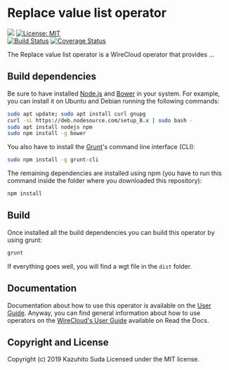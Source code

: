 # Replace value list operator

[![](https://nexus.lab.fiware.org/repository/raw/public/badges/chapters/visualization.svg)](https://www.fiware.org/developers/catalogue/)
[![License: MIT](https://img.shields.io/github/license/lets-fiware/replace-value-list-operator.svg)](https://opensource.org/licenses/MIT)<br/>
[![Build Status](https://travis-ci.org/lets-fiware/replace-value-list-operator.svg?branch=master)](https://travis-ci.org/lets-fiware/replace-value-list-operator)
[![Coverage Status](https://coveralls.io/repos/github/lets-fiware/replace-value-list-operator/badge.svg?branch=master)](https://coveralls.io/github/lets-fiware/replace-value-list-operator?branch=master)

The Replace value list operator is a WireCloud operator that provides ...

## Build dependencies

Be sure to have installed [Node.js](https://nodejs.org/) and [Bower](http://bower.io) in your system. For example, you can install it on Ubuntu and Debian running the following commands:

```bash
sudo apt update; sudo apt install curl gnupg
curl -sL https://deb.nodesource.com/setup_8.x | sudo bash -
sudo apt install nodejs npm 
sudo npm install -g bower
```

You also have to install the [Grunt](https://gruntjs.com/)'s command line interface (CLI):

```bash
sudo npm install -g grunt-cli
```

The remaining dependencies are installed using npm (you have to run this command
inside the folder where you downloaded this repository):

```bash
npm install
```


## Build

Once installed all the build dependencies you can build this operator by using grunt:

```bash
grunt
```

If everything goes well, you will find a wgt file in the `dist` folder.


## Documentation

Documentation about how to use this operator is available on the
[User Guide](src/doc/userguide.md). Anyway, you can find general information
about how to use operators on the
[WireCloud's User Guide](https://wirecloud.readthedocs.io/en/stable/user_guide/)
available on Read the Docs.

## Copyright and License

Copyright (c) 2019 Kazuhito Suda
Licensed under the MIT license.
